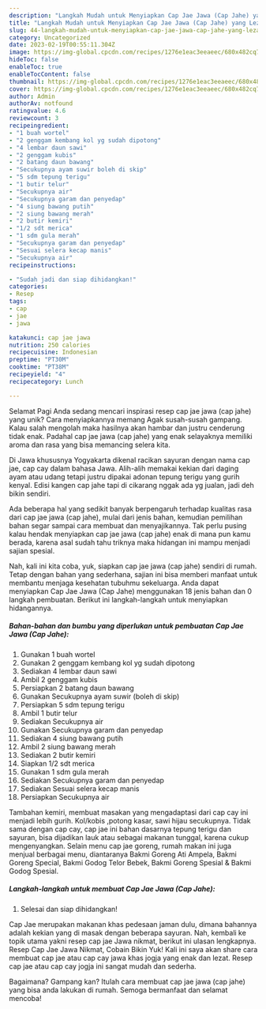 ```yaml
---
description: "Langkah Mudah untuk Menyiapkan Cap Jae Jawa (Cap Jahe) yang Lezat Sekali, Mantap"
title: "Langkah Mudah untuk Menyiapkan Cap Jae Jawa (Cap Jahe) yang Lezat Sekali, Mantap"
slug: 44-langkah-mudah-untuk-menyiapkan-cap-jae-jawa-cap-jahe-yang-lezat-sekali-mantap
category: Uncategorized
date: 2023-02-19T00:55:11.304Z
image: https://img-global.cpcdn.com/recipes/1276e1eac3eeaeec/680x482cq70/cap-jae-jawa-cap-jahe-foto-resep-utama.jpg
hideToc: false
enableToc: true
enableTocContent: false
thumbnail: https://img-global.cpcdn.com/recipes/1276e1eac3eeaeec/680x482cq70/cap-jae-jawa-cap-jahe-foto-resep-utama.jpg
cover: https://img-global.cpcdn.com/recipes/1276e1eac3eeaeec/680x482cq70/cap-jae-jawa-cap-jahe-foto-resep-utama.jpg
author: Admin
authorAv: notfound
ratingvalue: 4.6
reviewcount: 3
recipeingredient:
- "1 buah wortel"
- "2 genggam kembang kol yg sudah dipotong"
- "4 lembar daun sawi"
- "2 genggam kubis"
- "2 batang daun bawang"
- "Secukupnya ayam suwir boleh di skip"
- "5 sdm tepung terigu"
- "1 butir telur"
- "Secukupnya air"
- "Secukupnya garam dan penyedap"
- "4 siung bawang putih"
- "2 siung bawang merah"
- "2 butir kemiri"
- "1/2 sdt merica"
- "1 sdm gula merah"
- "Secukupnya garam dan penyedap"
- "Sesuai selera kecap manis"
- "Secukupnya air"
recipeinstructions:

- "Sudah jadi dan siap dihidangkan!"
categories:
- Resep
tags:
- cap
- jae
- jawa

katakunci: cap jae jawa 
nutrition: 250 calories
recipecuisine: Indonesian
preptime: "PT30M"
cooktime: "PT38M"
recipeyield: "4"
recipecategory: Lunch

---
```



Selamat Pagi Anda sedang mencari inspirasi resep cap jae jawa (cap jahe) yang unik? Cara menyiapkannya memang Agak susah-susah gampang. Kalau salah mengolah maka hasilnya akan hambar dan justru cenderung tidak enak. Padahal cap jae jawa (cap jahe) yang enak selayaknya memiliki aroma dan rasa yang bisa memancing selera kita.


Di Jawa khususnya Yogyakarta dikenal racikan sayuran dengan nama cap jae, cap cay dalam bahasa Jawa. Alih-alih memakai kekian dari daging ayam atau udang tetapi justru dipakai adonan tepung terigu yang gurih kenyal. Edisi kangen cap jahe tapi di cikarang nggak ada yg jualan, jadi deh bikin sendiri.

Ada beberapa hal yang sedikit banyak berpengaruh terhadap kualitas rasa dari cap jae jawa (cap jahe), mulai dari jenis bahan, kemudian pemilihan bahan segar sampai cara membuat dan menyajikannya. Tak perlu pusing kalau hendak menyiapkan cap jae jawa (cap jahe) enak di mana pun kamu berada, karena asal sudah tahu triknya maka hidangan ini mampu menjadi sajian spesial.


Nah, kali ini kita coba, yuk, siapkan cap jae jawa (cap jahe) sendiri di rumah. Tetap dengan bahan yang sederhana, sajian ini bisa memberi manfaat untuk membantu menjaga kesehatan tubuhmu sekeluarga. Anda dapat menyiapkan Cap Jae Jawa (Cap Jahe) menggunakan 18 jenis bahan dan 0 langkah pembuatan. Berikut ini langkah-langkah untuk menyiapkan hidangannya.

<!--inarticleads1-->

##### Bahan-bahan dan bumbu yang diperlukan untuk pembuatan Cap Jae Jawa (Cap Jahe):

1. Gunakan 1 buah wortel
1. Gunakan 2 genggam kembang kol yg sudah dipotong
1. Sediakan 4 lembar daun sawi
1. Ambil 2 genggam kubis
1. Persiapkan 2 batang daun bawang
1. Gunakan Secukupnya ayam suwir (boleh di skip)
1. Persiapkan 5 sdm tepung terigu
1. Ambil 1 butir telur
1. Sediakan Secukupnya air
1. Gunakan Secukupnya garam dan penyedap
1. Sediakan 4 siung bawang putih
1. Ambil 2 siung bawang merah
1. Sediakan 2 butir kemiri
1. Siapkan 1/2 sdt merica
1. Gunakan 1 sdm gula merah
1. Sediakan Secukupnya garam dan penyedap
1. Sediakan Sesuai selera kecap manis
1. Persiapkan Secukupnya air


Tambahan kemiri, membuat masakan yang mengadaptasi dari cap cay ini menjadi lebih gurih. Kol/kobis ,potong kasar, sawi hijau secukupnya. Tidak sama dengan cap cay, cap jae ini bahan dasarnya tepung terigu dan sayuran, bisa dijadikan lauk atau sebagai makanan tunggal, karena cukup mengenyangkan. Selain menu cap jae goreng, rumah makan ini juga menjual berbagai menu, diantaranya Bakmi Goreng Ati Ampela, Bakmi Goreng Special, Bakmi Godog Telor Bebek, Bakmi Goreng Spesial &amp; Bakmi Godog Spesial. 

<!--inarticleads2-->

##### Langkah-langkah untuk membuat Cap Jae Jawa (Cap Jahe):


1. Selesai dan siap dihidangkan!

Cap Jae merupakan makanan khas pedesaan jaman dulu, dimana bahannya adalah kekian yang di masak dengan beberapa sayuran. Nah, kembali ke topik utama yakni resep cap jae Jawa nikmat, berikut ini ulasan lengkapnya. Resep Cap Jae Jawa Nikmat, Cobain Bikin Yuk! Kali ini saya akan share cara membuat cap jae atau cap cay jawa khas jogja yang enak dan lezat. Resep cap jae atau cap cay jogja ini sangat mudah dan sederha. 

Bagaimana? Gampang kan? Itulah cara membuat cap jae jawa (cap jahe) yang bisa anda lakukan di rumah. Semoga bermanfaat dan selamat mencoba!
